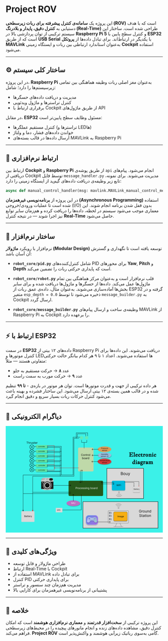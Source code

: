# Project ROV

این پروژه یک **سامانه‌ی کنترل پیشرفته برای ربات زیرسطحی (ROV)** است که با هدف دستیابی به **کنترل دقیق، پایدار و بلادرنگ (Real-Time)** طراحی شده است. ساختار این سیستم ترکیبی از توان پردازشی بالا در **Raspberry Pi 5** و کنترل سطح پایین با **ESP32** است که از طریق **USB Serial** با یکدیگر در ارتباط‌اند. برای تبادل داده‌ها از **پروتکل MAVLink** به‌عنوان استاندارد ارتباطی بین ربات و ایستگاه زمینی **Cockpit** استفاده می‌شود.

---

## ⚙️ ساختار کلی سیستم

در این پروژه، **Raspberry Pi** به‌عنوان مغز اصلی ربات وظیفه هماهنگی بین تمامی زیرسیستم‌ها را دارد؛ شامل:

* مدیریت و دریافت داده‌های حسگرها
* کنترل تراسترها و ماژول ویدئویی
* برقراری ارتباط با Cockpit از طریق ماژول‌های API

در مقابل، **ESP32** مسئول وظایف سطح پایین‌تر است:

* کنترل مستقیم عملگرها (تراسترها و LEDها)
* خواندن داده‌های فشار، دما و ولتاژ
* ارسال داده‌ها در قالب بسته‌های MAVLink به Raspberry Pi

---

## 🧠 ارتباط نرم‌افزاری

ارتباط بین **Cockpit** و **Raspberry Pi** از طریق پوشه‌ی `api` انجام می‌شود.
پیام‌های دریافتی از Cockpit توسط فایل `message_handler.py` مدیریت می‌شوند. برای نمونه، تابع زیر وظیفه‌ی دریافت داده‌های گیم‌پد از ایستگاه زمینی را دارد:

```python
async def manual_control_handler(msg: mavlink.MAVLink_manual_control_message):
```

در این پروژه از **برنامه‌نویسی غیرهمزمان (Asynchronous Programming)** استفاده شده است تا عملیات ورودی/خروجی (I/O) بدون قفل شدن برنامه انجام شوند. این معماری موجب می‌شود سیستم در لحظه، داده‌ها را دریافت کرده و هم‌زمان سایر توابع نیز اجرا شوند — در نتیجه کنترل **Real-Time** حاصل می‌شود.

---

## 🧩 ساختار نرم‌افزار

نرم‌افزار با رویکرد **ماژولار (Modular Design)** توسعه یافته است تا نگهداری و گسترش آن آسان باشد:

* **`robot_core/pid.py`**
  شامل کنترل‌کننده‌های PID برای محورهای **Yaw**, **Pitch** و **Depth** است که پایداری حرکتی ربات را تضمین می‌کند.

* **`robot_core/robot.py`**
  قلب نرم‌افزار است و به‌عنوان مرکز هماهنگی بین تمام ماژول‌ها عمل می‌کند. داده‌ها از حسگرها و ماژول‌ها دریافت شده و برای سایر بخش‌ها آماده‌سازی می‌شوند.
  به‌عنوان مثال، داده‌ی عمق ربات از ESP32 گرفته و در متغیر `esp_depth = 0.0` ذخیره می‌شود تا توسط `message_builder.py` به Cockpit ارسال گردد.

* **`robot_core/message_builder.py`**
  وظیفه‌ی ساخت و ارسال پیام‌های MAVLink از Raspberry Pi به Cockpit را برعهده دارد.

---

## ⚡ ارتباط با ESP32

در سمت **ESP32** داده‌های ۱۲ بیتی از Raspberry Pi دریافت می‌شوند. این داده‌ها برای کنترل موتور‌ها و LED‌ها استفاده می‌شوند.
اعداد ۱ تا ۹ هر کدام بیانگر حالت حرکتی متفاوتی هستند — مثلاً:

* عدد **۸** → حرکت مستقیم به جلو
* عدد **۹** → حرکت مورب به سمت راست

هر داده ترکیبی از جهت و قدرت موتور‌ها است. توان هر موتور در بازه‌ی **۰ تا ۹۹** تنظیم شده و در قالب همین بسته‌ی ۱۲ بیتی ارسال می‌شود. این ساختار فشرده و بهینه باعث می‌شود کنترل حرکات ربات بسیار سریع و دقیق انجام گیرد.

---

## 🔌 دیاگرام الکترونیکی

![electronic diagram](/image_gif/diagram.png)

---

## 🚀 ویژگی‌های کلیدی

* طراحی ماژولار و قابل توسعه
* ارتباط Real-Time با Cockpit
* استفاده از MAVLink برای تبادل داده
* کنترل PID برای پایداری حرکتی
* مدیریت هم‌زمان چند سنسور و تراستر
* پشتیبانی از برنامه‌نویسی غیرهمزمان برای کارایی بالا

---

## 📡 خلاصه

این پروژه ترکیبی از **سخت‌افزار قدرتمند** و **معماری نرم‌افزاری هوشمند** است که امکان کنترل دقیق، مشاهده داده‌های زنده و انجام مانورهای پیچیده را در محیط‌های زیرسطحی فراهم می‌کند.
**Project ROV** گامی به‌سوی رباتیک زیرآبی هوشمند و واکنش‌پذیر است.

